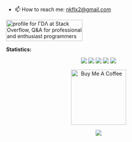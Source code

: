 <!-- **Languages and Tools:**  

<code><img height="20" src="https://raw.githubusercontent.com/github/explore/80688e429a7d4ef2fca1e82350fe8e3517d3494d/topics/kotlin/kotlin.png"></code>
<code><img height="20" src="https://raw.githubusercontent.com/github/explore/80688e429a7d4ef2fca1e82350fe8e3517d3494d/topics/java/java.png"></code>
<code><img height="20" src="https://raw.githubusercontent.com/github/explore/80688e429a7d4ef2fca1e82350fe8e3517d3494d/topics/bash/bash.png"></code>
<code><img height="20" src="https://raw.githubusercontent.com/github/explore/80688e429a7d4ef2fca1e82350fe8e3517d3494d/topics/sql/sql.png"></code>
<code><img height="20" src="https://raw.githubusercontent.com/github/explore/80688e429a7d4ef2fca1e82350fe8e3517d3494d/topics/firebase/firebase.png"></code>
<code><img height="20" src="https://raw.githubusercontent.com/github/explore/80688e429a7d4ef2fca1e82350fe8e3517d3494d/topics/git/git.png"></code>
<code><img height="20" src="https://raw.githubusercontent.com/github/explore/80688e429a7d4ef2fca1e82350fe8e3517d3494d/topics/terminal/terminal.png"></code> -->


- 📫 How to reach me: nkflx2@gmail.com 

<a href="https://stackoverflow.com/users/5595926/%ce%93d%ce%9b"><img src="https://stackoverflow.com/users/flair/5595926.png" width="208" height="58" alt="profile for ΓDΛ at Stack Overflow, Q&amp;A for professional and enthusiast programmers" title="profile for ΓDΛ at Stack Overflow, Q&amp;A for professional and enthusiast programmers"></a>

**Statistics:**
  <div align="center">
    
 [![](https://raw.githubusercontent.com/ardakazanci/ardakazanci-profile/master/profile-summary-card-output/default/0-profile-details.svg)](https://github.com/vn7n24fzkq/github-profile-summary-cards&theme=monokai)
[![](https://raw.githubusercontent.com/ardakazanci/ardakazanci-profile/master/profile-summary-card-output/default/1-repos-per-language.svg)](https://github.com/vn7n24fzkq/github-profile-summary-cards&theme=monokai) [![](https://raw.githubusercontent.com/ardakazanci/ardakazanci-profile/master/profile-summary-card-output/default/2-most-commit-language.svg)](https://github.com/vn7n24fzkq/github-profile-summary-cards&theme=monokai)
[![](https://raw.githubusercontent.com/ardakazanci/ardakazanci-profile/master/profile-summary-card-output/default/3-stats.svg)](https://github.com/vn7n24fzkq/github-profile-summary-cards&theme=monokai) [![](https://raw.githubusercontent.com/ardakazanci/ardakazanci-profile/master/profile-summary-card-output/default/4-productive-time.svg)](https://github.com/vn7n24fzkq/github-profile-summary-cards&theme=monokai)
<p align="center">

<a href="https://www.buymeacoffee.com/ardakazanci" target="_blank"><img src="https://cdn.buymeacoffee.com/buttons/v2/default-red.png" alt="Buy Me A Coffee" width="150" ></a>
  
  ![](https://komarev.com/ghpvc/?username=ardakazanci&style=for-the-badge)
    
  </div>
</p>
</p>
